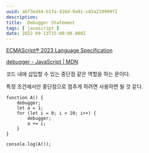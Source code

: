 ```yaml
---
uuid: abf3ed44-b1fa-416d-9a91-c83a210999f2
description: 
title:  Debugger Statement
tags: [ javascript ]
date: 2022-09-13T15:00:00.000Z
---
```









[ECMAScript® 2023 Language Specification](https://tc39.es/ecma262/#sec-debugger-statement)

[debugger - JavaScript | MDN](https://developer.mozilla.org/en-US/docs/Web/JavaScript/Reference/Statements/debugger)

코드 내에 삽입할 수 있는 중단점 같은 역할을 하는 문이다.

특정 조건에서만 중단점으로 멈추게 하려면 사용하면 될 것 같다.

```tsx
function A() {
    debugger;
    let a = 1;
    for (let i = 0; i < 10; i++) {
        debugger;
        a += i;
    }
}

console.log(A());
```
